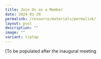 ```yaml
---
title: Join Us as a Member
date: 2024-01-29
permalink: /resource/materials/permalink/
layout: post
description: ""
image: ""
variant: tiptap
---
```

[To be populated after the inaugural meeting